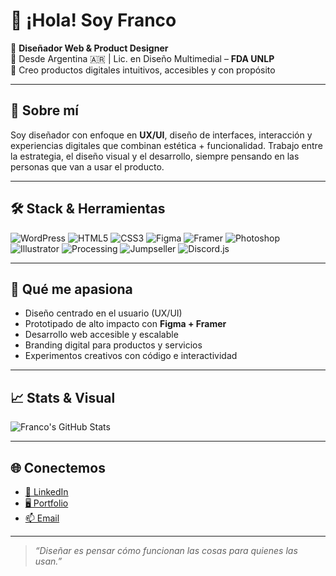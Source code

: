# 👋 ¡Hola! Soy Franco

🎨 **Diseñador Web & Product Designer**  
📍 Desde Argentina 🇦🇷 | Lic. en Diseño Multimedial – **FDA UNLP**  
🧠 Creo productos digitales intuitivos, accesibles y con propósito  

---

## 💼 Sobre mí

Soy diseñador con enfoque en **UX/UI**, diseño de interfaces, interacción y experiencias digitales que combinan estética + funcionalidad. Trabajo entre la estrategia, el diseño visual y el desarrollo, siempre pensando en las personas que van a usar el producto.

---

## 🛠️ Stack & Herramientas

![WordPress](https://img.shields.io/badge/-WordPress-21759B?style=flat&logo=wordpress&logoColor=fff)
![HTML5](https://img.shields.io/badge/-HTML5-E34F26?style=flat&logo=html5&logoColor=fff)
![CSS3](https://img.shields.io/badge/-CSS3-1572B6?style=flat&logo=css3&logoColor=fff)
![Figma](https://img.shields.io/badge/-Figma-000?style=flat&logo=figma)
![Framer](https://img.shields.io/badge/-Framer-0055FF?style=flat&logo=framer&logoColor=fff)
![Photoshop](https://img.shields.io/badge/-Photoshop-31A8FF?style=flat&logo=adobe-photoshop&logoColor=fff)
![Illustrator](https://img.shields.io/badge/-Illustrator-FF9A00?style=flat&logo=adobe-illustrator&logoColor=fff)
![Processing](https://img.shields.io/badge/-Processing-000000?style=flat&logo=processingfoundation&logoColor=fff)
![Jumpseller](https://img.shields.io/badge/-Jumpseller-00C897?style=flat)
![Discord.js](https://img.shields.io/badge/-Discord.js-5865F2?style=flat&logo=discord&logoColor=fff)

---

## 🚀 Qué me apasiona

- Diseño centrado en el usuario (UX/UI)  
- Prototipado de alto impacto con **Figma + Framer**  
- Desarrollo web accesible y escalable  
- Branding digital para productos y servicios  
- Experimentos creativos con código e interactividad  

---

## 📈 Stats & Visual

![Franco's GitHub Stats](https://github-readme-stats.vercel.app/api?username=tuusuario&show_icons=true&theme=radical&hide_title=true&count_private=true)

---

## 🌐 Conectemos

- [💼 LinkedIn](https://linkedin.com/in/tuusuario)  
- [🖥️ Portfolio](https://tu-portfolio.com)  
- [📫 Email](mailto:tuemail@gmail.com)

---

> _“Diseñar es pensar cómo funcionan las cosas para quienes las usan.”_

